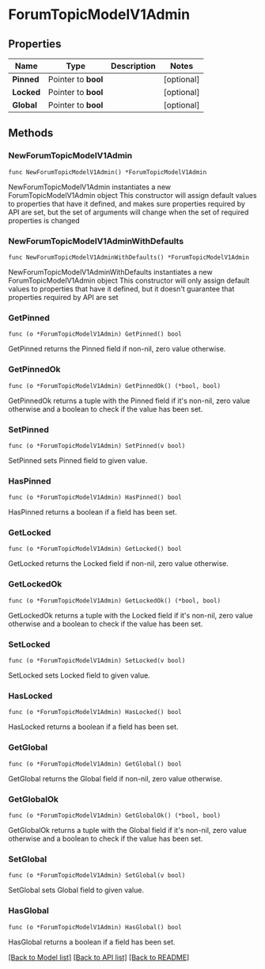 # ForumTopicModelV1Admin

## Properties

Name | Type | Description | Notes
------------ | ------------- | ------------- | -------------
**Pinned** | Pointer to **bool** |  | [optional] 
**Locked** | Pointer to **bool** |  | [optional] 
**Global** | Pointer to **bool** |  | [optional] 

## Methods

### NewForumTopicModelV1Admin

`func NewForumTopicModelV1Admin() *ForumTopicModelV1Admin`

NewForumTopicModelV1Admin instantiates a new ForumTopicModelV1Admin object
This constructor will assign default values to properties that have it defined,
and makes sure properties required by API are set, but the set of arguments
will change when the set of required properties is changed

### NewForumTopicModelV1AdminWithDefaults

`func NewForumTopicModelV1AdminWithDefaults() *ForumTopicModelV1Admin`

NewForumTopicModelV1AdminWithDefaults instantiates a new ForumTopicModelV1Admin object
This constructor will only assign default values to properties that have it defined,
but it doesn't guarantee that properties required by API are set

### GetPinned

`func (o *ForumTopicModelV1Admin) GetPinned() bool`

GetPinned returns the Pinned field if non-nil, zero value otherwise.

### GetPinnedOk

`func (o *ForumTopicModelV1Admin) GetPinnedOk() (*bool, bool)`

GetPinnedOk returns a tuple with the Pinned field if it's non-nil, zero value otherwise
and a boolean to check if the value has been set.

### SetPinned

`func (o *ForumTopicModelV1Admin) SetPinned(v bool)`

SetPinned sets Pinned field to given value.

### HasPinned

`func (o *ForumTopicModelV1Admin) HasPinned() bool`

HasPinned returns a boolean if a field has been set.

### GetLocked

`func (o *ForumTopicModelV1Admin) GetLocked() bool`

GetLocked returns the Locked field if non-nil, zero value otherwise.

### GetLockedOk

`func (o *ForumTopicModelV1Admin) GetLockedOk() (*bool, bool)`

GetLockedOk returns a tuple with the Locked field if it's non-nil, zero value otherwise
and a boolean to check if the value has been set.

### SetLocked

`func (o *ForumTopicModelV1Admin) SetLocked(v bool)`

SetLocked sets Locked field to given value.

### HasLocked

`func (o *ForumTopicModelV1Admin) HasLocked() bool`

HasLocked returns a boolean if a field has been set.

### GetGlobal

`func (o *ForumTopicModelV1Admin) GetGlobal() bool`

GetGlobal returns the Global field if non-nil, zero value otherwise.

### GetGlobalOk

`func (o *ForumTopicModelV1Admin) GetGlobalOk() (*bool, bool)`

GetGlobalOk returns a tuple with the Global field if it's non-nil, zero value otherwise
and a boolean to check if the value has been set.

### SetGlobal

`func (o *ForumTopicModelV1Admin) SetGlobal(v bool)`

SetGlobal sets Global field to given value.

### HasGlobal

`func (o *ForumTopicModelV1Admin) HasGlobal() bool`

HasGlobal returns a boolean if a field has been set.


[[Back to Model list]](../README.md#documentation-for-models) [[Back to API list]](../README.md#documentation-for-api-endpoints) [[Back to README]](../README.md)


